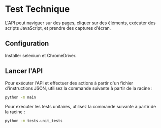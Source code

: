 # Test Technique

L'API peut naviguer sur des pages, cliquer sur des éléments, exécuter des scripts JavaScript, et prendre des captures d'écran.

## Configuration

Installer selenium et ChromeDriver.

## Lancer l'API

Pour exécuter l'API et effectuer des actions à partir d'un fichier d'instructions JSON, utilisez la commande suivante à partir de la racine :

```bash
python -m main
```

Pour exécuter les tests unitaires, utilisez la commande suivante à partir de la racine :

```bash
python -m tests.unit_tests
```
